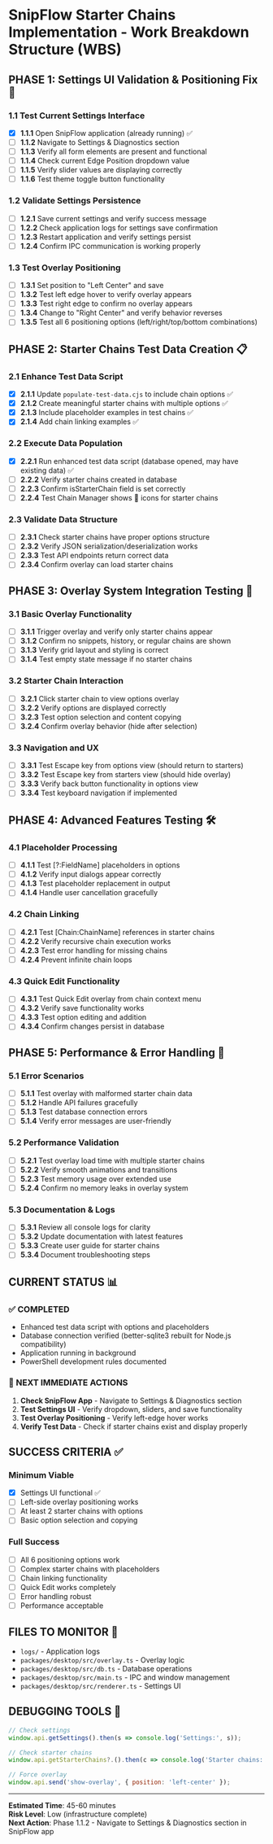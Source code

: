 # SnipFlow Starter Chains Implementation - Work Breakdown Structure (WBS)

## PHASE 1: Settings UI Validation & Positioning Fix 🧪

### 1.1 Test Current Settings Interface
- [x] **1.1.1** Open SnipFlow application (already running) ✅
- [ ] **1.1.2** Navigate to Settings & Diagnostics section
- [ ] **1.1.3** Verify all form elements are present and functional
- [ ] **1.1.4** Check current Edge Position dropdown value
- [ ] **1.1.5** Verify slider values are displaying correctly
- [ ] **1.1.6** Test theme toggle button functionality

### 1.2 Validate Settings Persistence
- [ ] **1.2.1** Save current settings and verify success message
- [ ] **1.2.2** Check application logs for settings save confirmation
- [ ] **1.2.3** Restart application and verify settings persist
- [ ] **1.2.4** Confirm IPC communication is working properly

### 1.3 Test Overlay Positioning
- [ ] **1.3.1** Set position to "Left Center" and save
- [ ] **1.3.2** Test left edge hover to verify overlay appears
- [ ] **1.3.3** Test right edge to confirm no overlay appears
- [ ] **1.3.4** Change to "Right Center" and verify behavior reverses
- [ ] **1.3.5** Test all 6 positioning options (left/right/top/bottom combinations)

## PHASE 2: Starter Chains Test Data Creation 📋

### 2.1 Enhance Test Data Script
- [x] **2.1.1** Update `populate-test-data.cjs` to include chain options ✅
- [x] **2.1.2** Create meaningful starter chains with multiple options ✅
- [x] **2.1.3** Include placeholder examples in test chains ✅
- [x] **2.1.4** Add chain linking examples ✅

### 2.2 Execute Data Population
- [x] **2.2.1** Run enhanced test data script (database opened, may have existing data) ✅
- [ ] **2.2.2** Verify starter chains created in database
- [ ] **2.2.3** Confirm isStarterChain field is set correctly
- [ ] **2.2.4** Test Chain Manager shows 🚀 icons for starter chains

### 2.3 Validate Data Structure
- [ ] **2.3.1** Check starter chains have proper options structure
- [ ] **2.3.2** Verify JSON serialization/deserialization works
- [ ] **2.3.3** Test API endpoints return correct data
- [ ] **2.3.4** Confirm overlay can load starter chains

## PHASE 3: Overlay System Integration Testing 🚀

### 3.1 Basic Overlay Functionality
- [ ] **3.1.1** Trigger overlay and verify only starter chains appear
- [ ] **3.1.2** Confirm no snippets, history, or regular chains are shown
- [ ] **3.1.3** Verify grid layout and styling is correct
- [ ] **3.1.4** Test empty state message if no starter chains

### 3.2 Starter Chain Interaction
- [ ] **3.2.1** Click starter chain to view options overlay
- [ ] **3.2.2** Verify options are displayed correctly
- [ ] **3.2.3** Test option selection and content copying
- [ ] **3.2.4** Confirm overlay behavior (hide after selection)

### 3.3 Navigation and UX
- [ ] **3.3.1** Test Escape key from options view (should return to starters)
- [ ] **3.3.2** Test Escape key from starters view (should hide overlay)
- [ ] **3.3.3** Verify back button functionality in options view
- [ ] **3.3.4** Test keyboard navigation if implemented

## PHASE 4: Advanced Features Testing 🛠️

### 4.1 Placeholder Processing
- [ ] **4.1.1** Test [?:FieldName] placeholders in options
- [ ] **4.1.2** Verify input dialogs appear correctly
- [ ] **4.1.3** Test placeholder replacement in output
- [ ] **4.1.4** Handle user cancellation gracefully

### 4.2 Chain Linking
- [ ] **4.2.1** Test [Chain:ChainName] references in starter chains
- [ ] **4.2.2** Verify recursive chain execution works
- [ ] **4.2.3** Test error handling for missing chains
- [ ] **4.2.4** Prevent infinite chain loops

### 4.3 Quick Edit Functionality
- [ ] **4.3.1** Test Quick Edit overlay from chain context menu
- [ ] **4.3.2** Verify save functionality works
- [ ] **4.3.3** Test option editing and addition
- [ ] **4.3.4** Confirm changes persist in database

## PHASE 5: Performance & Error Handling 🧹

### 5.1 Error Scenarios
- [ ] **5.1.1** Test overlay with malformed starter chain data
- [ ] **5.1.2** Handle API failures gracefully
- [ ] **5.1.3** Test database connection errors
- [ ] **5.1.4** Verify error messages are user-friendly

### 5.2 Performance Validation
- [ ] **5.2.1** Test overlay load time with multiple starter chains
- [ ] **5.2.2** Verify smooth animations and transitions
- [ ] **5.2.3** Test memory usage over extended use
- [ ] **5.2.4** Confirm no memory leaks in overlay system

### 5.3 Documentation & Logs
- [ ] **5.3.1** Review all console logs for clarity
- [ ] **5.3.2** Update documentation with latest features
- [ ] **5.3.3** Create user guide for starter chains
- [ ] **5.3.4** Document troubleshooting steps

## CURRENT STATUS 📊

### ✅ COMPLETED
- Enhanced test data script with options and placeholders
- Database connection verified (better-sqlite3 rebuilt for Node.js compatibility)
- Application running in background
- PowerShell development rules documented

### 🔄 NEXT IMMEDIATE ACTIONS
1. **Check SnipFlow App** - Navigate to Settings & Diagnostics section
2. **Test Settings UI** - Verify dropdown, sliders, and save functionality  
3. **Test Overlay Positioning** - Verify left-edge hover works
4. **Verify Test Data** - Check if starter chains exist and display properly

## SUCCESS CRITERIA ✅

### Minimum Viable
- [x] Settings UI functional ✅
- [ ] Left-side overlay positioning works
- [ ] At least 2 starter chains with options
- [ ] Basic option selection and copying

### Full Success
- [ ] All 6 positioning options work
- [ ] Complex starter chains with placeholders
- [ ] Chain linking functionality
- [ ] Quick Edit works completely
- [ ] Error handling robust
- [ ] Performance acceptable

## FILES TO MONITOR 📁
- `logs/` - Application logs
- `packages/desktop/src/overlay.ts` - Overlay logic
- `packages/desktop/src/db.ts` - Database operations
- `packages/desktop/src/main.ts` - IPC and window management
- `packages/desktop/src/renderer.ts` - Settings UI

## DEBUGGING TOOLS 🔧
```javascript
// Check settings
window.api.getSettings().then(s => console.log('Settings:', s));

// Check starter chains
window.api.getStarterChains?.().then(c => console.log('Starter chains:', c));

// Force overlay
window.api.send('show-overlay', { position: 'left-center' });
```

---
**Estimated Time**: 45-60 minutes  
**Risk Level**: Low (infrastructure complete)  
**Next Action**: Phase 1.1.2 - Navigate to Settings & Diagnostics section in SnipFlow app 